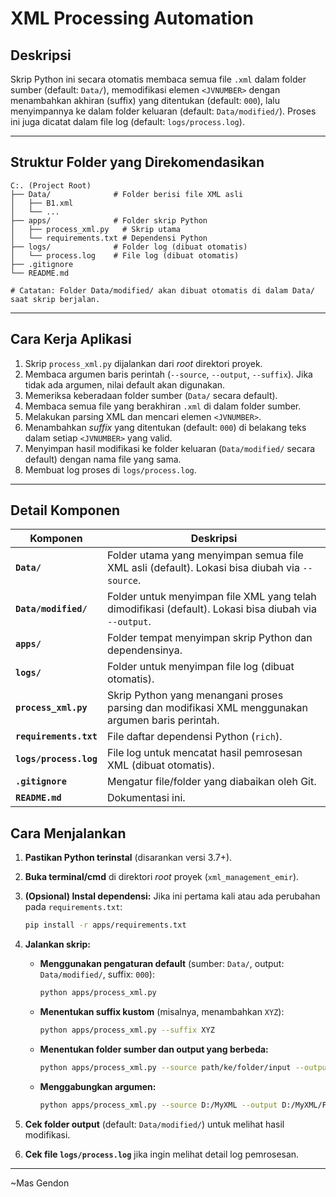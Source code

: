 # XML Processing Automation

## Deskripsi
Skrip Python ini secara otomatis membaca semua file `.xml` dalam folder sumber (default: `Data/`), memodifikasi elemen `<JVNUMBER>` dengan menambahkan akhiran (suffix) yang ditentukan (default: `000`), lalu menyimpannya ke dalam folder keluaran (default: `Data/modified/`). Proses ini juga dicatat dalam file log (default: `logs/process.log`).

---

## Struktur Folder yang Direkomendasikan
```
C:. (Project Root)
├── Data/              # Folder berisi file XML asli
│   ├── B1.xml
│   └── ...
├── apps/              # Folder skrip Python
│   ├── process_xml.py   # Skrip utama
│   └── requirements.txt # Dependensi Python
├── logs/              # Folder log (dibuat otomatis)
│   └── process.log    # File log (dibuat otomatis)
├── .gitignore
└── README.md

# Catatan: Folder Data/modified/ akan dibuat otomatis di dalam Data/ saat skrip berjalan.
```

---

## Cara Kerja Aplikasi
1.  Skrip `process_xml.py` dijalankan dari *root* direktori proyek.
2.  Membaca argumen baris perintah (`--source`, `--output`, `--suffix`). Jika tidak ada argumen, nilai default akan digunakan.
3.  Memeriksa keberadaan folder sumber (`Data/` secara default).
4.  Membaca semua file yang berakhiran `.xml` di dalam folder sumber.
5.  Melakukan parsing XML dan mencari elemen `<JVNUMBER>`.
6.  Menambahkan *suffix* yang ditentukan (default: `000`) di belakang teks dalam setiap `<JVNUMBER>` yang valid.
7.  Menyimpan hasil modifikasi ke folder keluaran (`Data/modified/` secara default) dengan nama file yang sama.
8.  Membuat log proses di `logs/process.log`.

---

## Detail Komponen
| Komponen                | Deskripsi |
|-------------------------|-----------|
| **`Data/`**             | Folder utama yang menyimpan semua file XML asli (default). Lokasi bisa diubah via `--source`. |
| **`Data/modified/`**    | Folder untuk menyimpan file XML yang telah dimodifikasi (default). Lokasi bisa diubah via `--output`. |
| **`apps/`**             | Folder tempat menyimpan skrip Python dan dependensinya. |
| **`logs/`**             | Folder untuk menyimpan file log (dibuat otomatis). |
| **`process_xml.py`**    | Skrip Python yang menangani proses parsing dan modifikasi XML menggunakan argumen baris perintah. |
| **`requirements.txt`**  | File daftar dependensi Python (`rich`). |
| **`logs/process.log`**  | File log untuk mencatat hasil pemrosesan XML (dibuat otomatis). |
| **`.gitignore`**        | Mengatur file/folder yang diabaikan oleh Git. |
| **`README.md`**         | Dokumentasi ini. |


## Cara Menjalankan

1.  **Pastikan Python terinstal** (disarankan versi 3.7+).
2.  **Buka terminal/cmd** di direktori *root* proyek (`xml_management_emir`).
3.  **(Opsional) Instal dependensi:** Jika ini pertama kali atau ada perubahan pada `requirements.txt`:
    ```sh
    pip install -r apps/requirements.txt
    ```
4.  **Jalankan skrip:**

    *   **Menggunakan pengaturan default** (sumber: `Data/`, output: `Data/modified/`, suffix: `000`):
        ```sh
        python apps/process_xml.py
        ```

    *   **Menentukan suffix kustom** (misalnya, menambahkan `XYZ`):
        ```sh
        python apps/process_xml.py --suffix XYZ
        ```

    *   **Menentukan folder sumber dan output yang berbeda:**
        ```sh
        python apps/process_xml.py --source path/ke/folder/input --output path/ke/folder/output
        ```

    *   **Menggabungkan argumen:**
        ```sh
        python apps/process_xml.py --source D:/MyXML --output D:/MyXML/Processed --suffix _DONE
        ```

5.  **Cek folder output** (default: `Data/modified/`) untuk melihat hasil modifikasi.
6.  **Cek file `logs/process.log`** jika ingin melihat detail log pemrosesan.

---
~Mas Gendon
